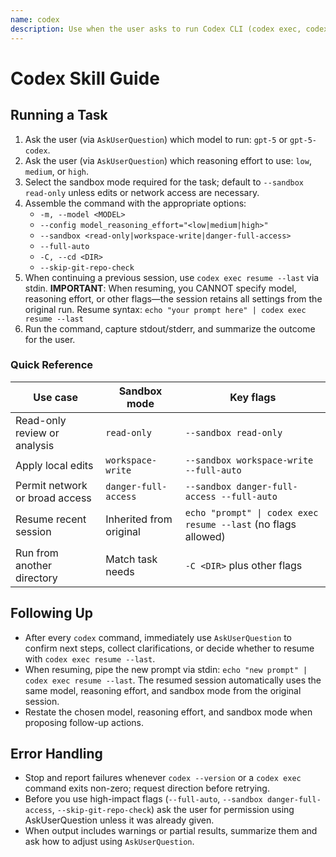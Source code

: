 ```yaml
---
name: codex
description: Use when the user asks to run Codex CLI (codex exec, codex resume) or references OpenAI Codex for code analysis, refactoring, or automated editing
---
```


# Codex Skill Guide

## Running a Task
1. Ask the user (via `AskUserQuestion`) which model to run: `gpt-5` or `gpt-5-codex`.
2. Ask the user (via `AskUserQuestion`) which reasoning effort to use: `low`, `medium`, or `high`.
3. Select the sandbox mode required for the task; default to `--sandbox read-only` unless edits or network access are necessary.
4. Assemble the command with the appropriate options:
    - `-m, --model <MODEL>`
    - `--config model_reasoning_effort="<low|medium|high>"`
    - `--sandbox <read-only|workspace-write|danger-full-access>`
    - `--full-auto`
    - `-C, --cd <DIR>`
    - `--skip-git-repo-check`
5. When continuing a previous session, use `codex exec resume --last` via stdin. **IMPORTANT**: When resuming, you CANNOT specify model, reasoning effort, or other flags—the session retains all settings from the original run. Resume syntax: `echo "your prompt here" | codex exec resume --last`
6. Run the command, capture stdout/stderr, and summarize the outcome for the user.

### Quick Reference
| Use case | Sandbox mode | Key flags |
| --- | --- | --- |
| Read-only review or analysis | `read-only` | `--sandbox read-only` |
| Apply local edits | `workspace-write` | `--sandbox workspace-write --full-auto` |
| Permit network or broad access | `danger-full-access` | `--sandbox danger-full-access --full-auto` |
| Resume recent session | Inherited from original | `echo "prompt" \| codex exec resume --last` (no flags allowed) |
| Run from another directory | Match task needs | `-C <DIR>` plus other flags |

## Following Up
- After every `codex` command, immediately use `AskUserQuestion` to confirm next steps, collect clarifications, or decide whether to resume with `codex exec resume --last`.
- When resuming, pipe the new prompt via stdin: `echo "new prompt" | codex exec resume --last`. The resumed session automatically uses the same model, reasoning effort, and sandbox mode from the original session.
- Restate the chosen model, reasoning effort, and sandbox mode when proposing follow-up actions.

## Error Handling
- Stop and report failures whenever `codex --version` or a `codex exec` command exits non-zero; request direction before retrying.
- Before you use high-impact flags (`--full-auto`, `--sandbox danger-full-access`, `--skip-git-repo-check`) ask the user for permission using AskUserQuestion unless it was already given.
- When output includes warnings or partial results, summarize them and ask how to adjust using `AskUserQuestion`.
